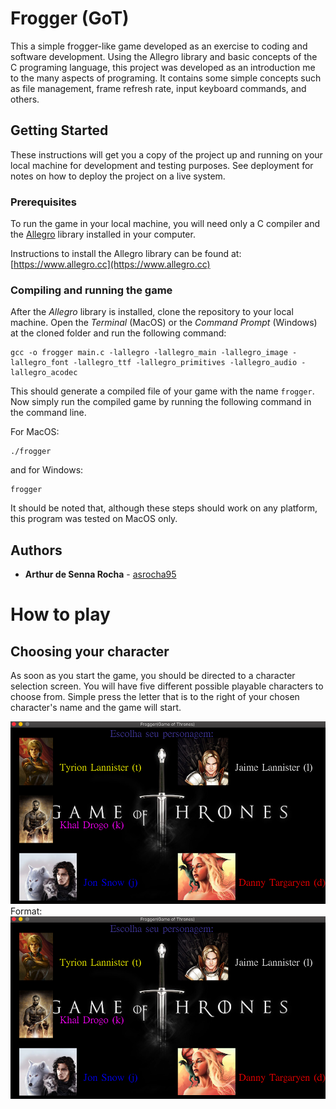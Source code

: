 # Frogger (GoT)

This a simple frogger-like game developed as an exercise to coding and software development.
Using the Allegro library and basic concepts of the C programing language, 
this project was developed as an introduction me to the many aspects of programing. 
It contains some simple concepts such as file management, frame refresh rate, input keyboard commands, and others.

## Getting Started

These instructions will get you a copy of the project up and running on your local machine for development and testing purposes. See deployment for notes on how to deploy the project on a live system.

### Prerequisites

To run the game in your local machine, you will need only a C compiler and the [Allegro](https://www.allegro.cc) 
library installed in your computer.

Instructions to install the Allegro library can be found at: [https://www.allegro.cc](https://www.allegro.cc) 

### Compiling and running the game

After the *Allegro* library is installed, clone the repository to your local machine. Open the *Terminal* (MacOS)
or the *Command Prompt* (Windows) at the cloned folder and run the following command:

```
gcc -o frogger main.c -lallegro -lallegro_main -lallegro_image -lallegro_font -lallegro_ttf -lallegro_primitives -lallegro_audio -lallegro_acodec
```

This should generate a compiled file of your game with the name ``frogger``.
Now simply run the compiled game by running the following command in the command line.

For MacOS:
```
./frogger
```

and for Windows:
```
frogger
```

It should be noted that, although these steps should work on any platform, this program was tested on MacOS only.


## Authors

* **Arthur de Senna Rocha** - [asrocha95](https://github.com/asrocha95)

# How to play

## Choosing your character

As soon as you start the game, you should be directed to a character selection screen. You will have five different possible playable characters to choose from. Simple press the letter that is to the right of your chosen character's name and the game will start.

![GitHub Logo](prints/init_screen.png)
Format: ![Alt Text](prints/init_screen.png)

